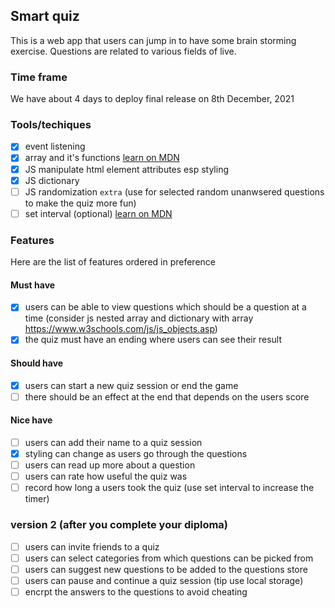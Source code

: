 ## Smart quiz
This is a web app that users can jump in to have some brain storming exercise. Questions are related to various fields of live.

### Time frame
We have about 4 days to deploy final release on 8th December, 2021

### Tools/techiques
- [x] event listening
- [x] array and it's functions [learn on MDN](https://developer.mozilla.org/en-US/docs/Web/JavaScript/Reference/Global_Objects/Array)
- [x] JS manipulate html element attributes esp styling
- [x] JS dictionary
- [ ] JS randomization `extra` (use for selected random unanwsered questions to make the quiz more fun)
- [ ] set interval (optional) [learn on MDN](https://developer.mozilla.org/en-US/docs/Web/API/setInterval)

### Features
Here are the list of features ordered in preference

#### Must have
- [x] users can be able to view questions which should be a question at a time (consider js nested array and dictionary with array https://www.w3schools.com/js/js_objects.asp) 
- [x] the quiz must have an ending where users can see their result

#### Should have
- [x] users can start a new quiz session or end the game
- [ ] there should be an effect at the end that depends on the users score

#### Nice have
- [ ] users can add their name to a quiz session
- [x] styling can change as users go through the questions
- [ ] users can read up more about a question
- [ ] users can rate how useful the quiz was
- [ ] record how long a users took the quiz (use set interval to increase the timer)

### version 2 (after you complete your diploma)
- [ ] users can invite friends to a quiz
- [ ] users can select categories from which questions can be picked from
- [ ] users can suggest new questions to be added to the questions store
- [ ] users can pause and continue a quiz session (tip use local storage)
- [ ] encrpt the answers to the questions to avoid cheating